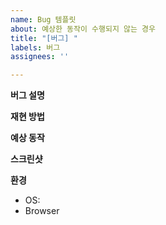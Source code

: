 ```yaml
---
name: Bug 템플릿
about: 예상한 동작이 수행되지 않는 경우
title: "[버그] "
labels: 버그
assignees: ''

---
```


**버그 설명**
<!-- 간단하게 버그에 대해 설명해주세요.-->

**재현 방법**
<!--재현 단계:
1. ...에 가서
2. ...을 클릭하세요.
3. 오류를 볼 수 있습니다.
-->

**예상 동작**
<!-- 어떻게 동작해야 하는지 설명해주세요.-->

**스크린샷**
<!-- 가능하다면, 문제를 이해하는 데 도움이 될 수 있는 스크린샷을 첨부해주세요.-->

**환경**
<!-- OS/Browser외에도 문제가 발생한 환경 정보-->
- OS: 
- Browser 
